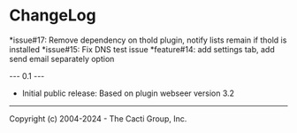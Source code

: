 # ChangeLog

*issue#17: Remove dependency on thold plugin, notify lists remain if thold is installed 
*issue#15: Fix DNS test issue
*feature#14: add settings tab, add send email separately option

--- 0.1 ---

* Initial public release: Based on plugin webseer version 3.2

-----------------------------------------------
Copyright (c) 2004-2024 - The Cacti Group, Inc.


